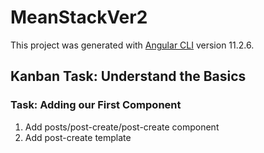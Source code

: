 # MeanStackVer2

This project was generated with [Angular CLI](https://github.com/angular/angular-cli) version 11.2.6.

## Kanban Task: Understand the Basics

### Task: Adding our First Component

1. Add posts/post-create/post-create component
2. Add post-create template
